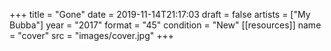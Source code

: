 +++
title = "Gone"
date = 2019-11-14T21:17:03
draft = false
artists = ["My Bubba"]
year = "2017"
format = "45"
condition = "New"
[[resources]]
  name = "cover"
  src = "images/cover.jpg"
+++
